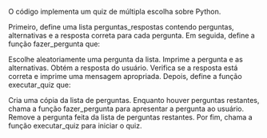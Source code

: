 O código implementa um quiz de múltipla escolha sobre Python.

Primeiro, define uma lista perguntas_respostas contendo perguntas, alternativas e a resposta correta para cada pergunta. Em seguida, define a função fazer_pergunta que:

Escolhe aleatoriamente uma pergunta da lista.
Imprime a pergunta e as alternativas.
Obtém a resposta do usuário.
Verifica se a resposta está correta e imprime uma mensagem apropriada.
Depois, define a função executar_quiz que:

Cria uma cópia da lista de perguntas.
Enquanto houver perguntas restantes, chama a função fazer_pergunta para apresentar a pergunta ao usuário.
Remove a pergunta feita da lista de perguntas restantes.
Por fim, chama a função executar_quiz para iniciar o quiz.
